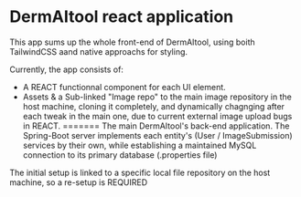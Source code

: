 # DermAItool react application

This app sums up the whole front-end of DermAItool, using boith TailwindCSS aand native approachs for styling.

Currently, the app consists of:

- A REACT functionnal component for each UI element.
- Assets & a Sub-linked "Image repo" to the main image repository in the host machine, cloning it completely, and dynamically chagnging after each tweak in the main one, due to current external image upload bugs in REACT.
=======
The main DermAItool's back-end application.
The Spring-Boot server implements each entity's (User / ImageSubmission) services by their own, while establishing a maintained MySQL connection to its primary database (.properties file)

The initial setup is linked to a specific local file repository on the host machine, so a re-setup is REQUIRED
